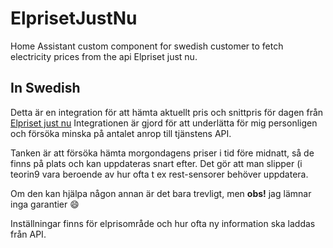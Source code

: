 # ElprisetJustNu
Home Assistant custom component for swedish customer to fetch electricity prices from the api Elpriset just nu.

## In Swedish
Detta är en integration för att hämta aktuellt pris och snittpris för dagen från [Elpriset just nu](https://www.elprisetjustnu.se/)
Integrationen är gjord för att underlätta för mig personligen och försöka minska på antalet anrop till tjänstens API.

Tanken är att försöka hämta morgondagens priser i tid före midnatt, så de finns på plats och kan uppdateras snart efter.
Det gör att man slipper (i teorin9 vara beroende av hur ofta t ex rest-sensorer behöver uppdatera.

Om den kan hjälpa någon annan är det bara trevligt, men **obs!** jag lämnar inga garantier :smile:

Inställningar finns för elprisområde och hur ofta ny information ska laddas från API.
